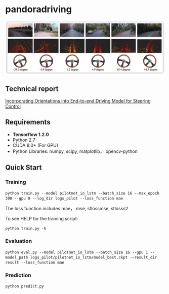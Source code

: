 # pandoradriving


![Pandora Dataset](readme.png)

## Technical report
[Incorporating Orientations into End-to-end Driving Model for Steering Control](https://arxiv.org/abs/2103.05846)


## Requirements

* **Tensorflow 1.2.0**
* Python 2.7
* CUDA 8.0+ (For GPU)
* Python Libraries: numpy, scipy, matplotlib， opencv-python

## Quick Start
### Training
    python train.py --model pilotnet_io_lstm --batch_size 16 --max_epoch 300 --gpu 0 --log_dir logs_pilot --loss_function mae
The loss function includes mae， mse, stlossmse, stlosss2

To see HELP for the training script:

    python train.py -h

### Evaluation
    python eval.py --model pilotnet_io_lstm --batch_size 16 --gpu 1 --model_path logs_pilot/pilotnet_io_lstm/model_best.ckpt --result_dir result --loss_function mae

### Prediction
    python predict.py
